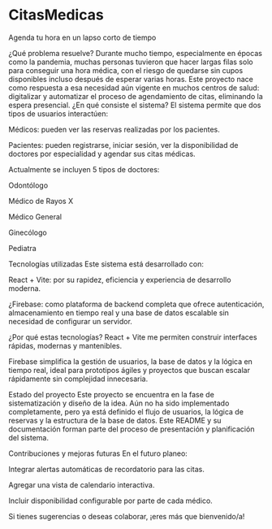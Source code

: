 # CitasMedicas
Agenda tu hora  en un  lapso corto de tiempo 

¿Qué problema resuelve?
Durante mucho tiempo, especialmente en épocas como la pandemia, muchas personas tuvieron que hacer largas filas solo para conseguir una hora médica, con el riesgo de quedarse sin cupos disponibles incluso después de esperar varias horas.
Este proyecto nace como respuesta a esa necesidad aún vigente en muchos centros de salud: digitalizar y automatizar el proceso de agendamiento de citas, eliminando la espera presencial.
 ¿En qué consiste el sistema?
El sistema permite que dos tipos de usuarios interactúen:

Médicos: pueden ver las reservas realizadas por los pacientes.

 Pacientes: pueden registrarse, iniciar sesión, ver la disponibilidad de doctores por especialidad y agendar sus citas médicas.

Actualmente se incluyen 5 tipos de doctores:

Odontólogo

Médico de Rayos X

Médico General

Ginecólogo

Pediatra

 Tecnologías utilizadas
Este sistema está desarrollado con:

 React + Vite: por su rapidez, eficiencia y experiencia de desarrollo moderna.

¿Firebase: como plataforma de backend completa que ofrece autenticación, almacenamiento en tiempo real y una base de datos escalable sin necesidad de configurar un servidor.

¿Por qué estas tecnologías?
React + Vite me permiten construir interfaces rápidas, modernas y mantenibles.

Firebase simplifica la gestión de usuarios, la base de datos y la lógica en tiempo real, ideal para prototipos ágiles y proyectos que buscan escalar rápidamente sin complejidad innecesaria.

Estado del proyecto
Este proyecto se encuentra en la fase de sistematización y diseño de la idea.
Aún no ha sido implementado completamente, pero ya está definido el flujo de usuarios, la lógica de reservas y la estructura de la base de datos. Este README y su documentación forman parte del proceso de presentación y planificación del sistema.

Contribuciones y mejoras futuras
En el futuro planeo:

Integrar alertas automáticas de recordatorio para las citas.

Agregar una vista de calendario interactiva.

Incluir disponibilidad configurable por parte de cada médico.

Si tienes sugerencias o deseas colaborar, ¡eres más que bienvenido/a!